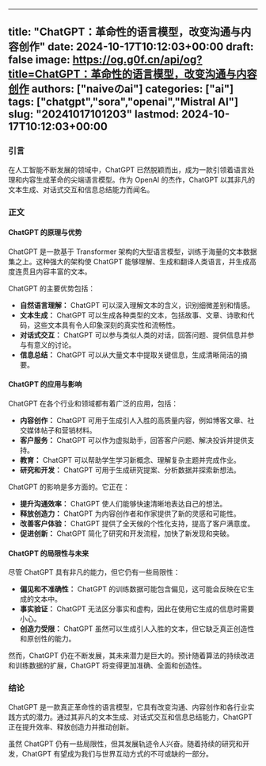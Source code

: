 
---
title: "ChatGPT：革命性的语言模型，改变沟通与内容创作"
date: 2024-10-17T10:12:03+00:00
draft: false
image: https://og.g0f.cn/api/og?title=ChatGPT：革命性的语言模型，改变沟通与内容创作
authors: ["naiveのai"]
categories: ["ai"]
tags: ["chatgpt","sora","openai","Mistral AI"]
slug: "20241017101203"
lastmod: 2024-10-17T10:12:03+00:00
---
### 引言

在人工智能不断发展的领域中，ChatGPT 已然脱颖而出，成为一款引领着语言处理和内容生成革命的尖端语言模型。作为 OpenAI 的杰作，ChatGPT 以其非凡的文本生成、对话式交互和信息总结能力而闻名。

### 正文

#### ChatGPT 的原理与优势

ChatGPT 是一款基于 Transformer 架构的大型语言模型，训练于海量的文本数据集之上。这种强大的架构使 ChatGPT 能够理解、生成和翻译人类语言，并生成高度连贯且内容丰富的文本。

ChatGPT 的主要优势包括：

* **自然语言理解：** ChatGPT 可以深入理解文本的含义，识别细微差别和情感。
* **文本生成：** ChatGPT 可以生成各种类型的文本，包括故事、文章、诗歌和代码，这些文本具有令人印象深刻的真实性和流畅性。
* **对话式交互：** ChatGPT 可以参与类似人类的对话，回答问题、提供信息并参与有意义的讨论。
* **信息总结：** ChatGPT 可以从大量文本中提取关键信息，生成清晰简洁的摘要。

#### ChatGPT 的应用与影响

ChatGPT 在各个行业和领域都有着广泛的应用，包括：

* **内容创作：** ChatGPT 可用于生成引人入胜的高质量内容，例如博客文章、社交媒体帖子和营销材料。
* **客户服务：** ChatGPT 可以作为虚拟助手，回答客户问题、解决投诉并提供支持。
* **教育：** ChatGPT 可以帮助学生学习新概念、理解复杂主题并完成作业。
* **研究和开发：** ChatGPT 可用于生成研究提案、分析数据并探索新想法。

ChatGPT 的影响是多方面的。它正在：

* **提升沟通效率：** ChatGPT 使人们能够快速清晰地表达自己的想法。
* **释放创造力：** ChatGPT 为内容创作者和作家提供了新的灵感和可能性。
* **改善客户体验：** ChatGPT 提供了全天候的个性化支持，提高了客户满意度。
* **促进创新：** ChatGPT 简化了研究和开发流程，加快了新发现和突破。

#### ChatGPT 的局限性与未来

尽管 ChatGPT 具有非凡的能力，但它仍有一些局限性：

* **偏见和不准确性：** ChatGPT 的训练数据可能包含偏见，这可能会反映在它生成的文本中。
* **事实验证：** ChatGPT 无法区分事实和虚构，因此在使用它生成的信息时需要小心。
* **创造力受限：** ChatGPT 虽然可以生成引人入胜的文本，但它缺乏真正创造性和原创性的能力。

然而，ChatGPT 仍在不断发展，其未来潜力是巨大的。预计随着算法的持续改进和训练数据的扩展，ChatGPT 将变得更加准确、全面和创造性。

### 结论

ChatGPT 是一款真正革命性的语言模型，它具有改变沟通、内容创作和各行业实践方式的潜力。通过其非凡的文本生成、对话式交互和信息总结能力，ChatGPT 正在提升效率、释放创造力并推动创新。

虽然 ChatGPT 仍有一些局限性，但其发展轨迹令人兴奋。随着持续的研究和开发，ChatGPT 有望成为我们与世界互动方式的不可或缺的一部分。